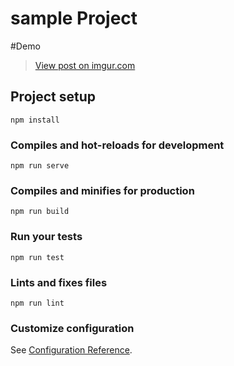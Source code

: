 # sample Project


#Demo
<blockquote class="imgur-embed-pub" lang="en" data-id="Ao3S41p"><a href="//imgur.com/Ao3S41p">View post on imgur.com</a></blockquote><script async src="//s.imgur.com/min/embed.js" charset="utf-8"></script>



## Project setup
```
npm install
```

### Compiles and hot-reloads for development
```
npm run serve
```

### Compiles and minifies for production
```
npm run build
```

### Run your tests
```
npm run test
```

### Lints and fixes files
```
npm run lint
```

### Customize configuration
See [Configuration Reference](https://cli.vuejs.org/config/).
